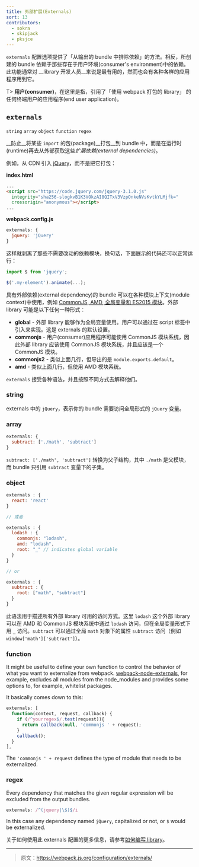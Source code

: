 ```yaml
---
title: 外部扩展(Externals)
sort: 13
contributors:
  - sokra
  - skipjack
  - pksjce
---
```


`externals` 配置选项提供了「从输出的 bundle 中排除依赖」的方法。相反，所创建的 bundle 依赖于那些存在于用户环境(consumer's environment)中的依赖。此功能通常对 __library 开发人员__来说是最有用的，然而也会有各种各样的应用程序用到它。

T> __用户(consumer)__，在这里是指，引用了「使用 webpack 打包的 library」 的任何终端用户的应用程序(end user application)。


## `externals`

`string` `array` `object` `function`  `regex`

__防止__将某些 `import` 的包(package)__打包__到 bundle 中，而是在运行时(runtime)再去从外部获取这些*扩展依赖(external dependencies)*。

例如，从 CDN 引入 [jQuery](https://jquery.com/)，而不是把它打包：

**index.html**

```html
...
<script src="https://code.jquery.com/jquery-3.1.0.js"
  integrity="sha256-slogkvB1K3VOkzAI8QITxV3VzpOnkeNVsKvtkYLMjfk="
  crossorigin="anonymous"></script>
...
```

**webpack.config.js**

```javascript
externals: {
  jquery: 'jQuery'
}
```

这样就剥离了那些不需要改动的依赖模块，换句话，下面展示的代码还可以正常运行：

```javascript
import $ from 'jquery';

$('.my-element').animate(...);
```

具有外部依赖(external dependency)的 bundle 可以在各种模块上下文(module context)中使用，例如 [CommonJS, AMD, 全局变量和 ES2015 模块](/concepts/modules)。外部 library 可能是以下任何一种形式：

* __global__ - 外部 library 能够作为全局变量使用。用户可以通过在 script 标签中引入来实现。这是 externals 的默认设置。
* __commonjs__ - 用户(consumer)应用程序可能使用 CommonJS 模块系统，因此外部 library 应该使用 CommonJS 模块系统，并且应该是一个 CommonJS 模块。
* __commonjs2__ - 类似上面几行，但导出的是 `module.exports.default`。
* __amd__ - 类似上面几行，但使用 AMD 模块系统。

`externals` 接受各种语法，并且按照不同方式去解释他们。


### string

externals 中的 `jQuery`，表示你的 bundle 需要访问全局形式的 `jQuery` 变量。


### array

```javascript
externals: {
  subtract: ['./math', 'subtract']
}
```

`subtract: ['./math', 'subtract']` 转换为父子结构，其中 `./math` 是父模块，而 bundle 只引用 `subtract` 变量下的子集。


### object

```javascript
externals : {
  react: 'react'
}

// 或者

externals : {
  lodash : {
    commonjs: "lodash",
    amd: "lodash",
    root: "_" // indicates global variable
  }
}

// or

externals : {
  subtract : {
    root: ["math", "subtract"]
  }
}
```

此语法用于描述所有外部 library 可用的访问方式。这里 `lodash` 这个外部 library 可以在 AMD 和 CommonJS 模块系统中通过 `lodash` 访问，但在全局变量形式下用 `_` 访问。`subtract` 可以通过全局 `math` 对象下的属性 `subtract` 访问（例如 `window['math']['subtract']`）。


### function

It might be useful to define your own function to control the behavior of what you want to externalize from webpack. [webpack-node-externals](https://www.npmjs.com/package/webpack-node-externals), for example, excludes all modules from the node_modules and provides some options to, for example, whitelist packages.

It basically comes down to this:

```javascript
externals: [
  function(context, request, callback) {
    if (/^yourregex$/.test(request)){
      return callback(null, 'commonjs ' + request);
    }
    callback();
  }
],
```

The `'commonjs ' + request` defines the type of module that needs to be externalized.


### regex

Every dependency that matches the given regular expression will be excluded from the output bundles.

```javascript
externals: /^(jquery|\$)$/i
```

In this case any dependency named `jQuery`, capitalized or not, or `$` would be externalized.


关于如何使用此 externals 配置的更多信息，请参考[如何编写 library](/guides/author-libraries)。

***

> 原文：https://webpack.js.org/configuration/externals/
